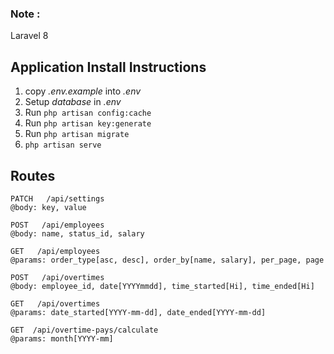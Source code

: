 ### Note :
Laravel 8

## Application Install Instructions

1. copy _.env.example_ into _.env_ 
2. Setup _database_ in _.env_ 
3. Run `php artisan config:cache`
4. Run `php artisan key:generate`
5. Run `php artisan migrate`
6. `php artisan serve`

## Routes

```
PATCH   /api/settings
@body: key, value

POST   /api/employees
@body: name, status_id, salary

GET   /api/employees
@params: order_type[asc, desc], order_by[name, salary], per_page, page

POST   /api/overtimes
@body: employee_id, date[YYYYmmdd], time_started[Hi], time_ended[Hi]

GET   /api/overtimes
@params: date_started[YYYY-mm-dd], date_ended[YYYY-mm-dd]

GET  /api/overtime-pays/calculate
@params: month[YYYY-mm]
```
